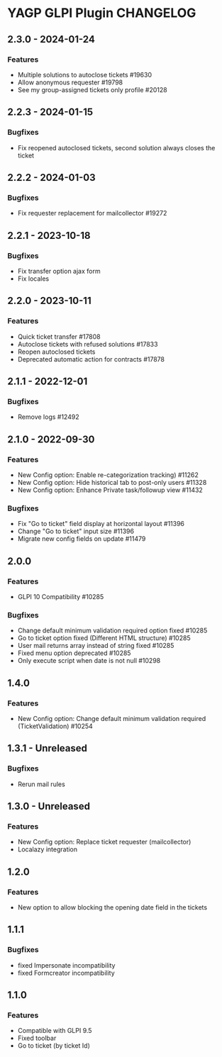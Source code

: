# YAGP GLPI Plugin CHANGELOG

## 2.3.0 - 2024-01-24
### Features
- Multiple solutions to autoclose tickets #19630
- Allow anonymous requester #19798
- See my group-assigned tickets only profile #20128

## 2.2.3 - 2024-01-15
### Bugfixes
- Fix reopened autoclosed tickets, second solution always closes the ticket

## 2.2.2 - 2024-01-03
### Bugfixes
- Fix requester replacement for mailcollector #19272

## 2.2.1 - 2023-10-18
### Bugfixes
- Fix transfer option ajax form
- Fix locales

## 2.2.0 - 2023-10-11
### Features
- Quick ticket transfer #17808
- Autoclose tickets with refused solutions #17833
- Reopen autoclosed tickets
- Deprecated automatic action for contracts #17878

## 2.1.1 - 2022-12-01
### Bugfixes
- Remove logs #12492

## 2.1.0 - 2022-09-30
### Features
- New Config option: Enable re-categorization tracking) #11262
- New Config option: Hide historical tab to post-only users #11328
- New Config option: Enhance Private task/followup view #11432

### Bugfixes
- Fix "Go to ticket" field display at horizontal layout #11396
- Change "Go to ticket" input size #11396
- Migrate new config fields on update #11479

## 2.0.0
### Features
- GLPI 10 Compatibility #10285
### Bugfixes
- Change default minimum validation required option fixed #10285
- Go to ticket option fixed (Different HTML structure) #10285
- User mail returns array instead of string fixed #10285 
- Fixed menu option deprecated #10285
- Only execute script when date is not null #10298

## 1.4.0
### Features
- New Config option: Change default minimum validation required (TicketValidation) #10254

## 1.3.1 - Unreleased
### Bugfixes
- Rerun mail rules

## 1.3.0 - Unreleased
### Features
- New Config option: Replace ticket requester (mailcollector)
- Localazy integration

## 1.2.0
### Features
- New option to allow blocking the opening date field in the tickets

## 1.1.1
### Bugfixes
- fixed Impersonate incompatibility
- fixed Formcreator incompatibility

## 1.1.0
### Features
- Compatible with GLPI 9.5
- Fixed toolbar
- Go to ticket (by ticket Id)